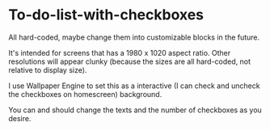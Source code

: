 # To-do-list-with-checkboxes

All hard-coded, maybe change them into customizable blocks in the future.

It's intended for screens that has a 1980 x 1020 aspect ratio. Other resolutions will appear clunky (because the sizes are all hard-coded, not relative to display size).

I use Wallpaper Engine to set this as a interactive (I can check and uncheck the checkboxes on homescreen) background.

You can and should change the texts and the number of checkboxes as you desire.

